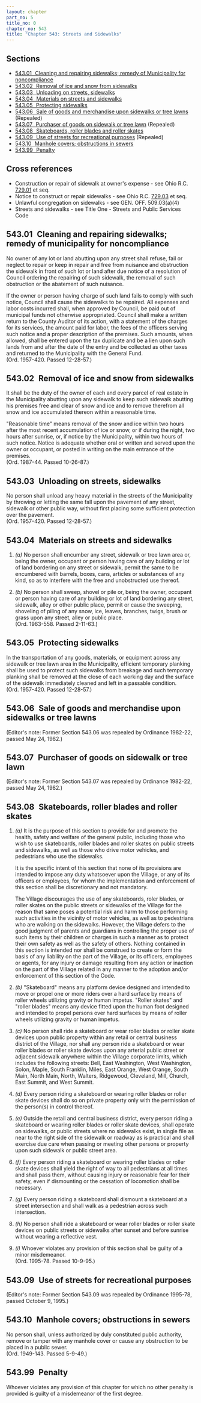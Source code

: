 ```yaml
---
layout: chapter
part_no: 5
title_no: 0
chapter_no: 543
title: "Chapter 543: Streets and Sidewalks"
---
```


## Sections

* [543.01   Cleaning and repairing sidewalks; remedy of Municipality for noncompliance](#54301-cleaning-and-repairing-sidewalks-remedy-of-municipality-for-noncompliance)
* [543.02   Removal of ice and snow from sidewalks](#54302-removal-of-ice-and-snow-from-sidewalks)
* [543.03   Unloading on streets, sidewalks](#54303-unloading-on-streets-sidewalks)
* [543.04   Materials on streets and sidewalks](#54304-materials-on-streets-and-sidewalks)
* [543.05   Protecting sidewalks](#54305-protecting-sidewalks)
* [543.06   Sale of goods and merchandise upon sidewalks or tree lawns](#54306-sale-of-goods-and-merchandise-upon-sidewalks-or-tree-lawns) (Repealed)
* [543.07   Purchaser of goods on sidewalk or tree lawn](#54307-purchaser-of-goods-on-sidewalk-or-tree-lawn) (Repealed)
* [543.08   Skateboards, roller blades and roller skates](#54308-skateboards-roller-blades-and-roller-skates)
* [543.09   Use of streets for recreational purposes](#54309-use-of-streets-for-recreational-purposes) (Repealed)
* [543.10   Manhole covers; obstructions in sewers](#54310-manhole-covers-obstructions-in-sewers)
* [543.99   Penalty](#54399-penalty)

## Cross references

* Construction or repair of sidewalk at owner's expense - see Ohio R.C. [729.01][ORC 729.01] et seq.
* Notice to construct or repair sidewalks - see Ohio R.C. [729.03][ORC 729.03] et seq.
* Unlawful congregation on sidewalks - see GEN. OFF. 509.03(a)(4)
* Streets and sidewalks - see Title One - Streets and Public Services Code

## 543.01   Cleaning and repairing sidewalks; remedy of municipality for noncompliance

No owner of any lot or land abutting upon any street shall refuse, fail or
neglect to repair or keep in repair and free from nuisance and obstruction the
sidewalk in front of such lot or land after due notice of a resolution of
Council ordering the repairing of such sidewalk, the removal of such obstruction
or the abatement of such nuisance.

If the owner or person having charge of such land fails to comply with such
notice, Council shall cause the sidewalks to be repaired. All expenses and labor
costs incurred shall, when approved by Council, be paid out of municipal funds
not otherwise appropriated. Council shall make a written return to the County
Auditor of its action, with a statement of the charges for its services, the
amount paid for labor, the fees of the officers serving such notice and a proper
description of the premises. Such amounts, when allowed, shall be entered upon
the tax duplicate and be a lien upon such lands from and after the date of the
entry and be collected as other taxes and returned to the Municipality with the
General Fund.\
(Ord. 1957-420. Passed 12-28-57.)

## 543.02   Removal of ice and snow from sidewalks

It shall be the duty of the owner of each and every parcel of real estate in the
Municipality abutting upon any sidewalk to keep such sidewalk abutting his
premises free and clear of snow and ice and to remove therefrom all snow and ice
accumulated thereon within a reasonable time.

"Reasonable time" means removal of the snow and ice within two hours after the
most recent accumulation of ice or snow, or if during the night, two hours after
sunrise, or, if notice by the Municipality, within two hours of such notice.
Notice is adequate whether oral or written and served upon the owner or
occupant, or posted in writing on the main entrance of the premises.\
(Ord. 1987-44. Passed 10-26-87.)

## 543.03   Unloading on streets, sidewalks

No person shall unload any heavy material in the streets of the Municipality by
throwing or letting the same fall upon the pavement of any street, sidewalk or
other public way, without first placing some sufficient protection over the
pavement.\
(Ord. 1957-420. Passed 12-28-57.)

## 543.04   Materials on streets and sidewalks

1. _(a)_ No person shall encumber any street, sidewalk or tree lawn area or,
being the owner, occupant or person having care of any building or lot of land
bordering on any street or sidewalk, permit the same to be encumbered with
barrels, boxes, cans, articles or substances of any kind, so as to interfere
with the free and unobstructed use thereof.

2. _(b)_ No person shall sweep, shovel or pile or, being the owner, occupant or
person having care of any building or lot of land bordering any street,
sidewalk, alley or other public place, permit or cause the sweeping, shoveling
of piling of any snow, ice, leaves, branches, twigs, brush or grass upon any
street, alley or public place.\
(Ord. 1963-558. Passed 2-11-63.)

## 543.05   Protecting sidewalks

In the transportation of any goods, materials, or equipment across any sidewalk
or tree lawn area in the Municipality, efficient temporary planking shall be
used to protect such sidewalks from breakage and such temporary planking shall
be removed at the close of each working day and the surface of the sidewalk
immediately cleaned and left in a passable condition.\
(Ord. 1957-420. Passed 12-28-57.)

## 543.06   Sale of goods and merchandise upon sidewalks or tree lawns

(Editor's note: Former Section 543.06 was repealed by Ordinance 1982-22, passed
May 24, 1982.)

## 543.07   Purchaser of goods on sidewalk or tree lawn

(Editor's note: Former Section 543.07 was repealed by Ordinance 1982-22, passed
May 24, 1982.)

## 543.08   Skateboards, roller blades and roller skates

1. _(a)_ It is the purpose of this section to provide for and promote the
health, safety and welfare of the general public, including those who wish to
use skateboards, roller blades and roller skates on public streets and
sidewalks, as well as those who drive motor vehicles, and pedestrians who use
the sidewalks.

    It is the specific intent of this section that none of its provisions are
    intended to impose any duty whatsoever upon the Village, or any of its
    officers or employees, for whom the implementation and enforcement of this
    section shall be discretionary and not mandatory.

    The Village discourages the use of any skateboards, roler blades, or roller
    skates on the public streets or sidewalks of the Village for the reason that
    same poses a potential risk and harm to those performing such activities in
    the vicinity of motor vehicles, as well as to pedestrians who are walking on
    the sidewalks. However, the Village defers to the good judgment of parents
    and guardians in controlling the proper use of such items by their children
    or charges in such a manner as to protect their own safety as well as the
    safety of others. Nothing contained in this section is intended nor shall be
    construed to create or form the basis of any liability on the part of the
    Village, or its officers, employees or agents, for any injury or damage
    resulting from any action or inaction on the part of the Village related in
    any manner to the adoption and/or enforcement of this section of the Code.

2. _(b)_ "Skateboard" means any platform device designed and intended to move or
propel one or more riders over a hard surface by means of roller wheels
utilizing gravity or human impetus. "Roller skates" and "roller blades" means
any device fitted upon the human foot designed and intended to propel persons
over hard surfaces by means of roller wheels utilizing gravity or human impetus.

3. _(c)_ No person shall ride a skateboard or wear roller blades or roller skate
devices upon public property within any retail or central business district of
the Village, nor shall any person ride a skateboard or wear roller blades or
roller skate devices upon any arterial public street or adjacent sidewalk
anywhere within the Village corporate limits, which includes the following
streets: Bell, East Washington, West Washington, Solon, Maple, South Franklin,
Miles, East Orange, West Orange, South Main, North Main, North, Walters,
Ridgewood, Cleveland, Mill, Church, East Summit, and West Summit.

4. _(d)_ Every person riding a skateboard or wearing roller blades or roller
skate devices shall do so on private property only with the permission of the
person(s) in control thereof.

5. _(e)_ Outside the retail and central business district, every person riding a
skateboard or wearing roller blades or roller skate devices, shall operate on
sidewalks, or public streets where no sidewalks exist, in single file as near to
the right side of the sidewalk or roadway as is practical and shall exercise due
care when passing or meeting other persons or property upon such sidewalk or
public street area.

6. _(f)_ Every person riding a skateboard or wearing roller blades or roller
skate devices shall yield the right of way to all pedestrians at all times and
shall pass them, without causing injury or reasonable fear for their safety,
even if dismounting or the cessation of locomotion shall be necessary.

7. _(g)_ Every person riding a skateboard shall dismount a skateboard at a
street intersection and shall walk as a pedestrian across such intersection.

8. _(h)_ No person shall ride a skateboard or wear roller blades or roller skate
devices on public streets or sidewalks after sunset and before sunrise without
wearing a reflective vest.

9. _(i)_ Whoever violates any provision of this section shall be guilty of a
minor misdemeanor.\
(Ord. 1995-78. Passed 10-9-95.)

## 543.09   Use of streets for recreational purposes

(Editor's note: Former Section 543.09 was repealed by Ordinance 1995-78, passed
October 9, 1995.)

## 543.10   Manhole covers; obstructions in sewers

No person shall, unless authorized by duly constituted public authority, remove
or tamper with any manhole cover or cause any obstruction to be placed in a
public sewer.\
(Ord. 1949-143. Passed 5-9-49.)

## 543.99   Penalty

Whoever violates any provision of this chapter for which no other penalty is
provided is guilty of a misdemeanor of the first degree.

[ORC 729.01]:<https://codes.ohio.gov/ohio-revised-code/section-729.01>
[ORC 729.03]:<https://codes.ohio.gov/ohio-revised-code/section-729.03>
